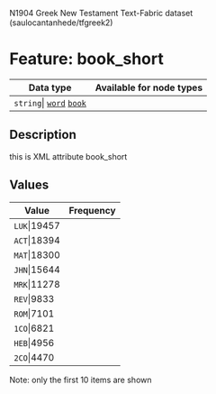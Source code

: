 <p>N1904 Greek New Testament Text-Fabric dataset (saulocantanhede/tfgreek2)</p>

<h1>Feature: book_short</h1>

<table>
<thead>
<tr>
  <th>Data type</th>
  <th>Available for node types</th>
</tr>
</thead>
<tbody>
<tr>
  <td><code>string</code>| <A HREF="featurebynodetype.md#word"><code>word</code></A> <A HREF="featurebynodetype.md#book"><code>book</code></A></td>
</tr>
</tbody>
</table>

<h2>Description</h2>

<p>this is XML attribute book_short</p>

<h2>Values</h2>

<table>
<thead>
<tr>
  <th>Value</th>
  <th>Frequency</th>
</tr>
</thead>
<tbody>
<tr>
  <td><code>LUK</code>|19457</td>
</tr>
<tr>
  <td><code>ACT</code>|18394</td>
</tr>
<tr>
  <td><code>MAT</code>|18300</td>
</tr>
<tr>
  <td><code>JHN</code>|15644</td>
</tr>
<tr>
  <td><code>MRK</code>|11278</td>
</tr>
<tr>
  <td><code>REV</code>|9833</td>
</tr>
<tr>
  <td><code>ROM</code>|7101</td>
</tr>
<tr>
  <td><code>1CO</code>|6821</td>
</tr>
<tr>
  <td><code>HEB</code>|4956</td>
</tr>
<tr>
  <td><code>2CO</code>|4470</td>
</tr>
</tbody>
</table>

<p>Note: only the first 10 items are shown</p>
